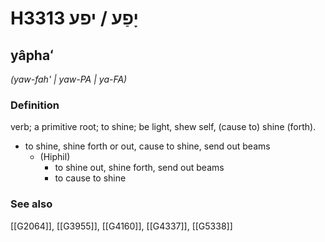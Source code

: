 # H3313 יָפַע / יפע

## yâphaʻ

_(yaw-fah' | yaw-PA | ya-FA)_

### Definition

verb; a primitive root; to shine; be light, shew self, (cause to) shine (forth).

- to shine, shine forth or out, cause to shine, send out beams
    - (Hiphil)
        - to shine out, shine forth, send out beams
        - to cause to shine
### See also

[[G2064]], [[G3955]], [[G4160]], [[G4337]], [[G5338]]

